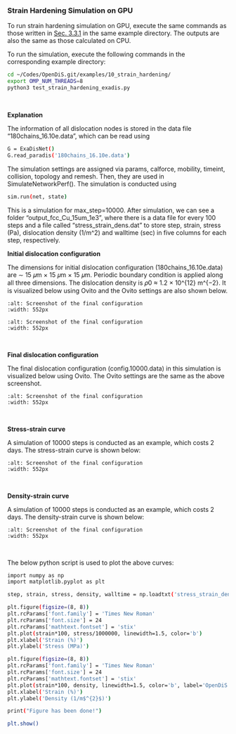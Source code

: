 ### Strain Hardening Simulation on GPU
To run strain hardening simulation on GPU, execute the same commands as those written in [Sec. 3.3.1](https://caiwei-stanford.github.io/opendis-doc/tutorials/strain_hardening/strain_hardening_on_cpu.html) in the same example directory. The outputs are also the same as those calculated on CPU.

To run the simulation, execute the following commands in the corresponding example directory:
```bash
cd ~/Codes/OpenDiS.git/examples/10_strain_hardening/
export OMP_NUM_THREADS=8
python3 test_strain_hardening_exadis.py
```
</br>

**Explanation**

The information of all dislocation nodes is stored in the data file “180chains_16.10e.data”, which can be read using
```bash
G = ExaDisNet()
G.read_paradis('180chains_16.10e.data')
```

The simulation settings are assigned via params, calforce, mobility, timeint, collision, topology and remesh. Then, they are used in SimulateNetworkPerf(). The simulation is conducted using 
```bash
sim.run(net, state)
```
This is a simulation for max_step=10000. After simulation, we can see a folder “output_fcc_Cu_15um_1e3”, where there is a data file for every 100 steps and a file called “stress_strain_dens.dat” to store step, strain, stress (Pa), dislocation density (1/m^2) and walltime (sec) in five columns for each step, respectively.

**Initial dislocation configuration**

The dimensions for initial dislocation configuration (180chains_16.10e.data) are ∼ 15 𝜇m × 15 𝜇m × 15 𝜇m. Periodic boundary condition is applied along all three dimensions. The dislocation density is 𝜌0 ≈ 1.2 × 10^{12} m^{−2}. It is visualized below using Ovito and the Ovito settings are also shown below.
```{figure} initial_configuration_Ovito.png
:alt: Screenshot of the final configuration
:width: 552px
```

```{figure} Ovito_settings.png
:alt: Screenshot of the final configuration
:width: 552px
```
</br>

**Final dislocation configuration**

The final dislocation configuration (config.10000.data) in this simulation is visualized below using Ovito. The Ovito settings are the same as the above screenshot.
```{figure} GPU_final_configuration_Ovito.png
:alt: Screenshot of the final configuration
:width: 552px
```
</br>

**Stress-strain curve**

A simulation of 10000 steps is conducted as an example, which costs 2 days.
The stress-strain curve is shown below:
```{figure} Stress_strain_GPU.png
:alt: Screenshot of the final configuration
:width: 552px
```
</br>

**Density-strain curve**

A simulation of 10000 steps is conducted as an example, which costs 2 days.
The density-strain curve is shown below:
```{figure} Density_strain_GPU.png
:alt: Screenshot of the final configuration
:width: 552px
```
</br>

The below python script is used to plot the above curves:
```bash
import numpy as np
import matplotlib.pyplot as plt

step, strain, stress, density, walltime = np.loadtxt('stress_strain_dens_10000_GPU.dat', usecols=(0,1,2,3,4), unpack=True)

plt.figure(figsize=(8, 8))
plt.rcParams['font.family'] = 'Times New Roman'
plt.rcParams['font.size'] = 24
plt.rcParams['mathtext.fontset'] = 'stix'
plt.plot(strain*100, stress/1000000, linewidth=1.5, color='b')
plt.xlabel('Strain (%)')
plt.ylabel('Stress (MPa)')

plt.figure(figsize=(8, 8))
plt.rcParams['font.family'] = 'Times New Roman'
plt.rcParams['font.size'] = 24
plt.rcParams['mathtext.fontset'] = 'stix'
plt.plot(strain*100, density, linewidth=1.5, color='b', label='OpenDiS')
plt.xlabel('Strain (%)')
plt.ylabel('Density (1/m$^{2}$)')

print("Figure has been done!")

plt.show()
```
